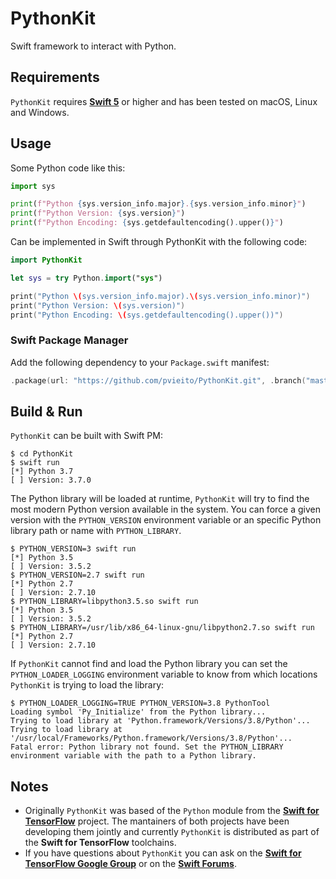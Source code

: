 #  PythonKit

Swift framework to interact with Python.

## Requirements

`PythonKit` requires [**Swift 5**](https://swift.org/download/) or higher and has been tested on macOS, Linux and Windows.

## Usage

Some Python code like this:

```python
import sys

print(f"Python {sys.version_info.major}.{sys.version_info.minor}")
print(f"Python Version: {sys.version}")
print(f"Python Encoding: {sys.getdefaultencoding().upper()}")
```

Can be implemented in Swift through PythonKit with the following code:

```swift
import PythonKit

let sys = try Python.import("sys")

print("Python \(sys.version_info.major).\(sys.version_info.minor)")
print("Python Version: \(sys.version)")
print("Python Encoding: \(sys.getdefaultencoding().upper())")
```

### Swift Package Manager

Add the following dependency to your `Package.swift` manifest:

```swift
.package(url: "https://github.com/pvieito/PythonKit.git", .branch("master")),
```

## Build & Run

`PythonKit` can be built with Swift PM:

```
$ cd PythonKit
$ swift run
[*] Python 3.7
[ ] Version: 3.7.0
```

The Python library will be loaded at runtime, `PythonKit` will try to find the most modern Python version available in the system. You can force a given version with the `PYTHON_VERSION` environment variable or an specific Python library path or name with `PYTHON_LIBRARY`.

```
$ PYTHON_VERSION=3 swift run
[*] Python 3.5
[ ] Version: 3.5.2
$ PYTHON_VERSION=2.7 swift run
[*] Python 2.7
[ ] Version: 2.7.10
$ PYTHON_LIBRARY=libpython3.5.so swift run
[*] Python 3.5
[ ] Version: 3.5.2
$ PYTHON_LIBRARY=/usr/lib/x86_64-linux-gnu/libpython2.7.so swift run
[*] Python 2.7
[ ] Version: 2.7.10
```

If `PythonKit` cannot find and load the Python library you can set the `PYTHON_LOADER_LOGGING` environment variable to know from which locations `PythonKit` is trying to load the library:

```
$ PYTHON_LOADER_LOGGING=TRUE PYTHON_VERSION=3.8 PythonTool
Loading symbol 'Py_Initialize' from the Python library...
Trying to load library at 'Python.framework/Versions/3.8/Python'...
Trying to load library at '/usr/local/Frameworks/Python.framework/Versions/3.8/Python'...
Fatal error: Python library not found. Set the PYTHON_LIBRARY environment variable with the path to a Python library.
```

## Notes

- Originally `PythonKit` was based of the `Python` module from the [**Swift for TensorFlow**](https://github.com/tensorflow/swift) project. The mantainers of both projects have been developing them jointly and currently `PythonKit` is distributed as part of the **Swift for TensorFlow** toolchains.
- If you have questions about `PythonKit` you can ask on the [**Swift for TensorFlow Google Group**](https://groups.google.com/a/tensorflow.org/forum/#!forum/swift) or on the [**Swift Forums**](https://forums.swift.org).
